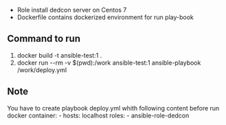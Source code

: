 - Role install dedcon server on Centos 7
- Dockerfile contains dockerized environment for run play-book

## Command to run

 1) docker build -t ansible-test:1 .
 2) docker run --rm -v $(pwd):/work ansible-test:1 ansible-playbook /work/deploy.yml
 
## Note
 
 You have to create playbook deploy.yml whith following content before run docker container: 
    - hosts: localhost
      roles:
        - ansible-role-dedcon